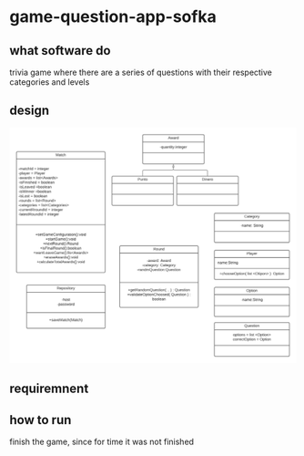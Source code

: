 # game-question-app-sofka

## what software do

trivia game where there are a series
of questions with their respective categories
and levels
## design
![](src/Game5Round-reto-Sofka.png)
## requiremnent

## how to run

finish the game,
since for time it was not finished


